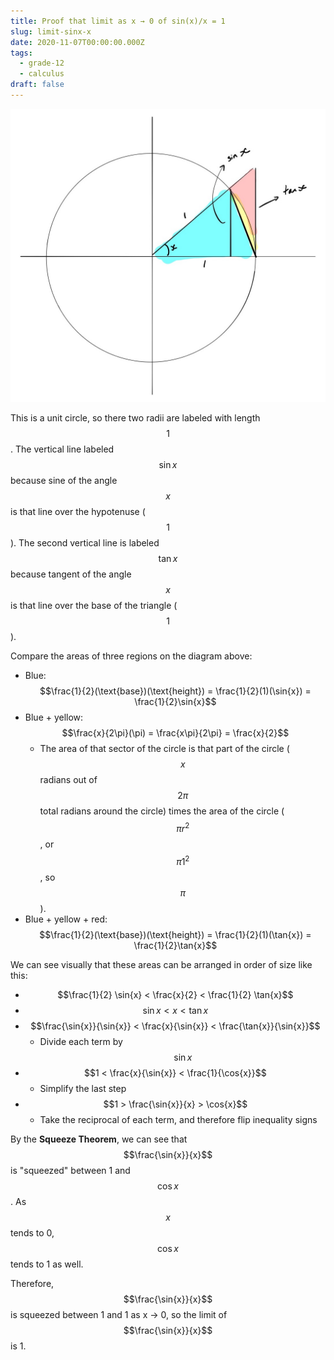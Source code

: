 ```yaml
---
title: Proof that limit as x → 0 of sin(x)/x = 1
slug: limit-sinx-x
date: 2020-11-07T00:00:00.000Z
tags:
  - grade-12
  - calculus
draft: false
---
```

![](/assets/sinx-x-diagram.jpg)

This is a unit circle, so there two radii are labeled with length $$1$$. The vertical line labeled $$\sin{x}$$ because sine of the angle $$x$$ is that line over the hypotenuse ($$1$$). The second vertical line is labeled $$\tan{x}$$ because tangent of the angle $$x$$ is that line over the base of the triangle ($$1$$). 

Compare the areas of three regions on the diagram above:

- Blue: $$\frac{1}{2}(\text{base})(\text{height}) = \frac{1}{2}(1)(\sin{x}) = \frac{1}{2}\sin{x}$$
- Blue + yellow: $$\frac{x}{2\pi}(\pi) = \frac{x\pi}{2\pi} = \frac{x}{2}$$
	- The area of that sector of the circle is that part of the circle ($$x$$ radians out of $$2\pi$$ total radians around the circle) times the area of the circle ($$\pi r^2$$, or $$\pi 1^2$$, so $$\pi$$). 
- Blue + yellow + red: $$\frac{1}{2}(\text{base})(\text{height}) = \frac{1}{2}(1)(\tan{x}) = \frac{1}{2}\tan{x}$$

We can see visually that these areas can be arranged in order of size like this: 

- $$\frac{1}{2} \sin{x} < \frac{x}{2} < \frac{1}{2} \tan{x}$$
- $$\sin{x} < x < \tan{x}$$
- $$\frac{\sin{x}}{\sin{x}} < \frac{x}{\sin{x}} < \frac{\tan{x}}{\sin{x}}$$
	- Divide each term by $$\sin{x}$$
- $$1 < \frac{x}{\sin{x}} < \frac{1}{\cos{x}}$$
	- Simplify the last step
- $$1 > \frac{\sin{x}}{x} > \cos{x}$$
	- Take the reciprocal of each term, and therefore flip inequality signs

By the **Squeeze Theorem**, we can see that $$\frac{\sin{x}}{x}$$ is "squeezed" between 1 and $$\cos{x}$$. As $$x$$ tends to 0, $$\cos{x}$$ tends to 1 as well. 

Therefore, $$\frac{\sin{x}}{x}$$ is squeezed between 1 and 1 as x → 0, so the limit of $$\frac{\sin{x}}{x}$$ is 1. 
